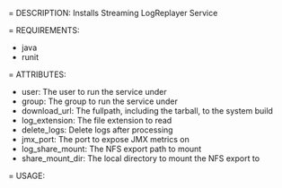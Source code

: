 = DESCRIPTION:
Installs Streaming LogReplayer Service

= REQUIREMENTS:
* java
* runit

= ATTRIBUTES:
* user: The user to run the service under
* group: The group to run the service under
* download_url: The fullpath, including the tarball, to the system build
* log_extension: The file extension to read
* delete_logs: Delete logs after processing
* jmx_port: The port to expose JMX metrics on
* log_share_mount: The NFS export path to mount
* share_mount_dir: The local directory to mount the NFS export to

= USAGE:
